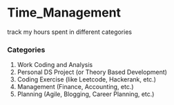 # Time_Management
track my hours spent in different categories

### Categories
1. Work Coding and Analysis
2. Personal DS Project (or Theory Based Development)
3. Coding Exercise (like Leetcode, Hackerank, etc.)
4. Management (Finance, Accounting, etc.)
5. Planning (Agile, Blogging, Career Planning, etc.)
